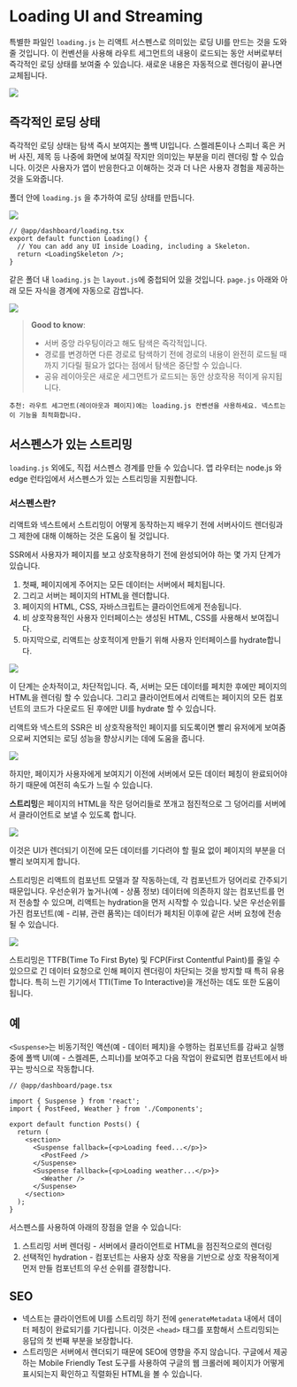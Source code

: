 # Loading UI and Streaming

특별한 파일인 `loading.js` 는 리액트 서스펜스로 의미있는 로딩 UI를 만드는 것을 도와줄 것입니다. 이 컨벤션을 사용해 라우트 세그먼트의 내용이 로드되는 동안 서버로부터 즉각적인 로딩 상태를 보여줄 수 있습니다. 새로운 내용은 자동적으로 렌더링이 끝나면 교체됩니다.

![](https://velog.velcdn.com/images/hyorimm/post/afbde03b-6efe-466b-a933-edb91bdc6354/image.png)

## 즉각적인 로딩 상태

즉각적인 로딩 상태는 탐색 즉시 보여지는 폴백 UI입니다. 스켈레톤이나 스피너 혹은 커버 사진, 제목 등 나중에 화면에 보여질 작지만 의미있는 부분을 미리 렌더링 할 수 있습니다. 이것은 사용자가 앱이 반응한다고 이해하는 것과 더 나은 사용자 경험을 제공하는 것을 도와줍니다.

폴더 안에 `loading.js` 을 추가하여 로딩 상태를 만듭니다.

![](https://velog.velcdn.com/images/hyorimm/post/87861609-c99f-4895-a2eb-89359c8c4636/image.png)

```tsx
// @app/dashboard/loading.tsx
export default function Loading() {
  // You can add any UI inside Loading, including a Skeleton.
  return <LoadingSkeleton />;
}
```

같은 폴더 내 `loading.js` 는 `layout.js`에 중첩되어 있을 것입니다. `page.js` 아래와 아래 모든 자식을 <Suspense> 경계에 자동으로 감쌉니다.

![](https://velog.velcdn.com/images/hyorimm/post/e5fc4070-5d6c-4222-8605-f862211a3aad/image.png)

> **Good to know**:
>
> - 서버 중앙 라우팅이라고 해도 탐색은 즉각적입니다.
> - 경로를 변경하면 다른 경로로 탐색하기 전에 경로의 내용이 완전히 로드될 때까지 기다릴 필요가 없다는 점에서 탐색은 중단할 수 있습니다.
> - 공유 레이아웃은 새로운 세그먼트가 로드되는 동안 상호작용 적이게 유지됩니다.

```tsx
추천: 라우트 세그먼트(레이아웃과 페이지)에는 loading.js 컨벤션을 사용하세요. 넥스트는 이 기능을 최적화합니다.
```

## 서스펜스가 있는 스트리밍

`loading.js` 외에도, 직접 서스펜스 경계를 만들 수 있습니다. 앱 라우터는 node.js 와 edge 런타임에서 서스펜스가 있는 스트리밍을 지원합니다.

### 서스펜스란?

리액트와 넥스트에서 스트리밍이 어떻게 동작하는지 배우기 전에 서버사이드 렌더링과 그 제한에 대해 이해하는 것은 도움이 될 것입니다.

SSR에서 사용자가 페이지를 보고 상호작용하기 전에 완성되어야 하는 몇 가지 단계가 있습니다.

1. 첫째, 페이지에게 주어지는 모든 데이터는 서버에서 페치됩니다.
2. 그리고 서버는 페이지의 HTML을 렌더합니다.
3. 페이지의 HTML, CSS, 자바스크립트는 클라이언트에게 전송됩니다.
4. 비 상호작용적인 사용자 인터페이스는 생성된 HTML, CSS를 사용해서 보여집니다.
5. 마지막으로, 리액트는 상호적이게 만들기 위해 사용자 인터페이스를 hydrate합니다.

![](https://velog.velcdn.com/images/hyorimm/post/248181a4-233c-481e-9421-f044953fe15a/image.png)

이 단계는 순차적이고, 차단적입니다. 즉, 서버는 모든 데이터를 페치한 후에만 페이지의 HTML을 렌더링 할 수 있습니다. 그리고 클라이언트에서 리액트는 페이지의 모든 컴포넌트의 코드가 다운로드 된 후에만 UI를 hydrate 할 수 있습니다.

리액트와 넥스트의 SSR은 비 상호작용적인 페이지를 되도록이면 빨리 유저에게 보여줌으로써 지연되는 로딩 성능을 향상시키는 데에 도움을 줍니다.

![](https://velog.velcdn.com/images/hyorimm/post/990f8f1a-27d0-4222-860d-051af90bd513/image.png)

하지만, 페이지가 사용자에게 보여지기 이전에 서버에서 모든 데이터 페칭이 완료되어야 하기 때문에 여전히 속도가 느릴 수 있습니다.

**스트리밍**은 페이지의 HTML을 작은 덩어리들로 쪼개고 점진적으로 그 덩어리를 서버에서 클라이언트로 보낼 수 있도록 합니다.

![](https://velog.velcdn.com/images/hyorimm/post/2cb66410-c6da-47bd-9807-c23c67a08f2f/image.png)

이것은 UI가 렌더되기 이전에 모든 데이터를 기다려야 할 필요 없이 페이지의 부분을 더 빨리 보여지게 합니다.

스트리밍은 리액트의 컴포넌트 모델과 잘 작동하는데, 각 컴포넌트가 덩어리로 간주되기 때문입니다. 우선순위가 높거나(예 - 상품 정보) 데이터에 의존하지 않는 컴포넌트를 먼저 전송할 수 있으며, 리액트는 hydration을 먼저 시작할 수 있습니다. 낮은 우선순위를 가진 컴포넌트(예 - 리뷰, 관련 품목)는 데이터가 페치된 이후에 같은 서버 요청에 전송될 수 있습니다.

![](https://velog.velcdn.com/images/hyorimm/post/62e16afe-70e0-49b3-94da-0e59b3a0f4bb/image.png)

스트리밍은 TTFB(Time To First Byte) 및 FCP(First Contentful Paint)를 줄일 수 있으므로 긴 데이터 요청으로 인해 페이지 렌더링이 차단되는 것을 방지할 때 특히 유용합니다. 특히 느린 기기에서 TTI(Time To Interactive)을 개선하는 데도 또한 도움이 됩니다.

## 예

`<Suspense>`는 비동기적인 액션(예 - 데이터 페치)을 수행하는 컴포넌트를 감싸고 실행 중에 폴백 UI(예 - 스켈레톤, 스피너)를 보여주고 다음 작업이 완료되면 컴포넌트에서 바꾸는 방식으로 작동합니다.

```tsx
// @app/dashboard/page.tsx

import { Suspense } from 'react';
import { PostFeed, Weather } from './Components';

export default function Posts() {
  return (
    <section>
      <Suspense fallback={<p>Loading feed...</p>}>
        <PostFeed />
      </Suspense>
      <Suspense fallback={<p>Loading weather...</p>}>
        <Weather />
      </Suspense>
    </section>
  );
}
```

서스펜스를 사용하여 아래의 장점을 얻을 수 있습니다:

1. 스트리밍 서버 렌더링 - 서버에서 클라이언트로 HTML을 점진적으로의 렌더링
2. 선택적인 hydration - 컴포넌트는 사용자 상호 작용을 기반으로 상호 작용적이게 먼저 만들 컴포넌트의 우선 순위를 결정합니다.

## SEO

- 넥스트는 클라이언트에 UI를 스트리밍 하기 전에 `generateMetadata` 내에서 데이터 페칭이 완료되기를 기다립니다. 이것은 `<head>` 태그를 포함해서 스트리밍되는 응답의 첫 번째 부분을 보장합니다.
- 스트리밍은 서버에서 렌더되기 때문에 SEO에 영향을 주지 않습니다. 구글에서 제공하는 Mobile Friendly Test 도구를 사용하여 구글의 웹 크롤러에 페이지가 어떻게 표시되는지 확인하고 직렬화된 HTML을 볼 수 있습니다.
